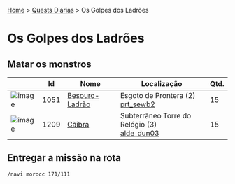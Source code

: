[Home](../README.md) > [Quests Diárias](./README.md) > Os Golpes dos Ladrões

# Os Golpes dos Ladrões

## Matar os monstros

| | Id | Nome | Localização | Qtd. |
| - | - | - | - | - |
| ![image](https://file5s.ratemyserver.net/mobs/1051.gif) | 1051 | [Besouro-Ladrão](https://ratemyserver.net/mob_db.php?mob_id=1051&small=1&back=1) | Esgoto de Prontera (2)<br>[prt_sewb2](https://ratemyserver.net/index.php?page=npc_shop_warp&map=prt_sewb2) | 15 |
| ![image](https://file5s.ratemyserver.net/mobs/1209.gif) | 1209 | [Cãibra](https://ratemyserver.net/mob_db.php?mob_id=1209&small=1&back=1) | Subterrâneo Torre do Relógio (3)<br>[alde_dun03](https://ratemyserver.net/index.php?page=npc_shop_warp&map=alde_dun03) | 15 |

## Entregar a missão na rota

```
/navi morocc 171/111
```
